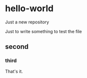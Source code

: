 # hello-world
Just a new repository

Just to write something to test the file
## second 
### third
That's it.
